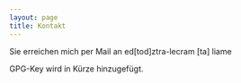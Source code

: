 ```yaml
---
layout: page
title: Kontakt
---
```


<p class="lead">Sie erreichen mich per Mail an <span class="bot">ed[tod]ztra-lecram [ta] liame</span></p>

GPG-Key wird in Kürze hinzugefügt.
